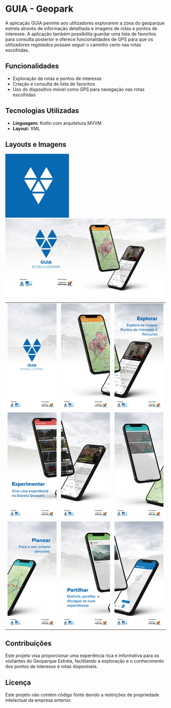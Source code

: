 # GUIA - Geopark

A aplicação GUIA permite aos utilizadores explorarem a zona do geoparque estrela através de informação detalhada e imagens de rotas e pontos de interesse. A aplicação também possibilita guardar uma lista de favoritos para consulta posterior e oferece funcionalidades de GPS para que os utilizadores registados possam seguir o caminho certo nas rotas escolhidas.

## Funcionalidades

- Exploração de rotas e pontos de interesse
- Criação e consulta de lista de favoritos
- Uso do dispositivo móvel como GPS para navegação nas rotas escolhidas

## Tecnologias Utilizadas

- **Linguagem:** Kotlin com arquitetura MVVM
- **Layout:** XML

## Layouts e Imagens

<img src="screenshots/guia.png" alt="Logo GUIA" width="200"/>

<img src="screenshots/BannerPlayStore.jpg" alt="Banner Play Store" width="600"/>

<table>
  <tr>
    <td>
      <img src="screenshots/cena 1.jpg" alt="Cena 1" width="200"/>
    </td>
    <td>
      <img src="screenshots/cena 2.jpg" alt="Cena 2" width="200"/>
    </td>
    <td>
      <img src="screenshots/cena 3.jpg" alt="Cena 3" width="200"/>
    </td>
  </tr>
  <tr>
    <td>
      <img src="screenshots/cena 4.jpg" alt="Cena 4" width="200"/>
    </td>
    <td>
      <img src="screenshots/cena 5.jpg" alt="Cena 5" width="200"/>
    </td>
    <td>
      <img src="screenshots/cena 6.jpg" alt="Cena 6" width="200"/>
    </td>
  </tr>
  <tr>
    <td>
      <img src="screenshots/cena 7.jpg" alt="Cena 7" width="200"/>
    </td>
    <td>
      <img src="screenshots/cena 8.jpg" alt="Cena 8" width="200"/>
    </td>
    <td>
      <img src="screenshots/cena 9.jpg" alt="Cena 9" width="200"/>
    </td>
  </tr>
</table>

## Contribuições

Este projeto visa proporcionar uma experiência rica e informativa para os visitantes do Geoparque Estrela, facilitando a exploração e o conhecimento dos pontos de interesse e rotas disponíveis.

## Licença

Este projeto não contém código fonte devido a restrições de propriedade intelectual da empresa anterior.